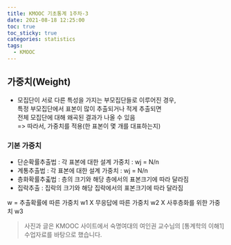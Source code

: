 ```yaml
---
title: KMOOC 기초통계 1주차-3
date: 2021-08-18 12:25:00
toc: true
toc_sticky: true
categories: statistics
tags:
  - KMOOC
---
```



## 가중치(Weight)

- 모집단이 서로 다른 특성을 가지는 부모집단들로 이루어진 경우,  
특정 부모집단에서 표본이 많이 추출되거나 적게 추출되면  
전체 모집단에 대해 왜곡된 결과가 나올 수 있음  
=> 따라서, 가중치를 적용(한 표본이 몇 개를 대표하는지)

### 기본 가중치
- 단순확률추출법 : 각 표본에 대한 설계 가중치 : wj = N/n
- 계통추출법 : 각 표본에 대한 설계 가중치 : wj = N/n  
- 층화확률추춟법 : 층의 크기와 해당 층에서의 표본크기에 따라 달라짐
- 집락추출 : 집락의 크기와 해당 집락에서의 표본크기에 따라 달라짐


w = 추출확률에 따른 가중치 w1 X 무응답에 따른 가중치 w2 X 사후층화를 위한 가중치 w3


> 사진과 글은 KMOOC 사이트에서 숙명여대의 여인권 교수님의 [통계학의 이해1] 수업자료를 바탕으로 했습니다.  
